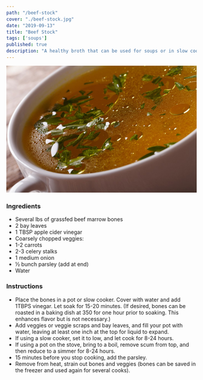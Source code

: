 ```yaml
---
path: "/beef-stock"
cover: "./beef-stock.jpg"
date: "2019-09-13"
title: "Beef Stock"
tags: ['soups']
published: true
description: "A healthy broth that can be used for soups or in slow cooker recipes"
---
```

![beef stock](./beef-stock.jpg)
### Ingredients

- Several lbs of grassfed beef marrow bones
- 2 bay leaves
- 1 TBSP apple cider vinegar
- Coarsely chopped veggies:
- 1-2 carrots
- 2-3 celery stalks
- 1 medium onion
- ½ bunch parsley (add at end)
- Water

### Instructions

- Place the bones in a pot or slow cooker. Cover with water and add 1TBPS vinegar. Let soak for 15-20 minutes. (If desired, bones can be roasted in a baking dish at 350 for one hour prior to soaking. This enhances flavor but is not necessary.)
- Add veggies or veggie scraps and bay leaves, and fill your pot with water, leaving at least one inch at the top for liquid to expand.
- If using a slow cooker, set it to low, and let cook for 8-24 hours.
- If using a pot on the stove, bring to a boil, remove scum from top, and then reduce to a simmer for 8-24 hours.
- 15 minutes before you stop cooking, add the parsley.
- Remove from heat, strain out bones and veggies (bones can be saved in the freezer and used again for several cooks).
